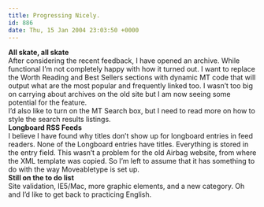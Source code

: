 ```yaml
---
title: Progressing Nicely.
id: 886
date: Thu, 15 Jan 2004 23:03:50 +0000
---
```


**All skate, all skate**  
 After considering the recent feedback, I have opened an archive. While functional I’m not completely happy with how it turned out. I want to replace the Worth Reading and Best Sellers sections with dynamic MT code that will output what are the most popular and frequently linked too. I wasn’t too big on carrying about archives on the old site but I am now seeing some potential for the feature.  
 I’d also like to turn on the MT Search box, but I need to read more on how to style the search results listings.  
**Longboard <span class="caps">RSS</span> Feeds**  
 I believe I have found why titles don’t show up for longboard entries in feed readers. None of the Longboard entries have titles. Everything is stored in the entry field. This wasn’t a problem for the old Airbag website, from where the <span class="caps">XML</span> template was copied. So I’m left to assume that it has something to do with the way Moveabletype is set up.  
**Still on the to do list**  
 Site validation, IE5/Mac, more graphic elements, and a new category. Oh and I’d like to get back to practicing English.


